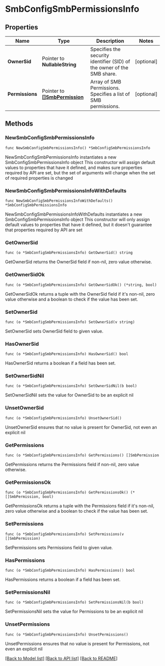 # SmbConfigSmbPermissionsInfo

## Properties

Name | Type | Description | Notes
------------ | ------------- | ------------- | -------------
**OwnerSid** | Pointer to **NullableString** | Specifies the security identifier (SID) of the owner of the SMB share. | [optional] 
**Permissions** | Pointer to [**[]SmbPermission**](SmbPermission.md) | Array of SMB Permissions. Specifies a list of SMB permissions. | [optional] 

## Methods

### NewSmbConfigSmbPermissionsInfo

`func NewSmbConfigSmbPermissionsInfo() *SmbConfigSmbPermissionsInfo`

NewSmbConfigSmbPermissionsInfo instantiates a new SmbConfigSmbPermissionsInfo object
This constructor will assign default values to properties that have it defined,
and makes sure properties required by API are set, but the set of arguments
will change when the set of required properties is changed

### NewSmbConfigSmbPermissionsInfoWithDefaults

`func NewSmbConfigSmbPermissionsInfoWithDefaults() *SmbConfigSmbPermissionsInfo`

NewSmbConfigSmbPermissionsInfoWithDefaults instantiates a new SmbConfigSmbPermissionsInfo object
This constructor will only assign default values to properties that have it defined,
but it doesn't guarantee that properties required by API are set

### GetOwnerSid

`func (o *SmbConfigSmbPermissionsInfo) GetOwnerSid() string`

GetOwnerSid returns the OwnerSid field if non-nil, zero value otherwise.

### GetOwnerSidOk

`func (o *SmbConfigSmbPermissionsInfo) GetOwnerSidOk() (*string, bool)`

GetOwnerSidOk returns a tuple with the OwnerSid field if it's non-nil, zero value otherwise
and a boolean to check if the value has been set.

### SetOwnerSid

`func (o *SmbConfigSmbPermissionsInfo) SetOwnerSid(v string)`

SetOwnerSid sets OwnerSid field to given value.

### HasOwnerSid

`func (o *SmbConfigSmbPermissionsInfo) HasOwnerSid() bool`

HasOwnerSid returns a boolean if a field has been set.

### SetOwnerSidNil

`func (o *SmbConfigSmbPermissionsInfo) SetOwnerSidNil(b bool)`

 SetOwnerSidNil sets the value for OwnerSid to be an explicit nil

### UnsetOwnerSid
`func (o *SmbConfigSmbPermissionsInfo) UnsetOwnerSid()`

UnsetOwnerSid ensures that no value is present for OwnerSid, not even an explicit nil
### GetPermissions

`func (o *SmbConfigSmbPermissionsInfo) GetPermissions() []SmbPermission`

GetPermissions returns the Permissions field if non-nil, zero value otherwise.

### GetPermissionsOk

`func (o *SmbConfigSmbPermissionsInfo) GetPermissionsOk() (*[]SmbPermission, bool)`

GetPermissionsOk returns a tuple with the Permissions field if it's non-nil, zero value otherwise
and a boolean to check if the value has been set.

### SetPermissions

`func (o *SmbConfigSmbPermissionsInfo) SetPermissions(v []SmbPermission)`

SetPermissions sets Permissions field to given value.

### HasPermissions

`func (o *SmbConfigSmbPermissionsInfo) HasPermissions() bool`

HasPermissions returns a boolean if a field has been set.

### SetPermissionsNil

`func (o *SmbConfigSmbPermissionsInfo) SetPermissionsNil(b bool)`

 SetPermissionsNil sets the value for Permissions to be an explicit nil

### UnsetPermissions
`func (o *SmbConfigSmbPermissionsInfo) UnsetPermissions()`

UnsetPermissions ensures that no value is present for Permissions, not even an explicit nil

[[Back to Model list]](../README.md#documentation-for-models) [[Back to API list]](../README.md#documentation-for-api-endpoints) [[Back to README]](../README.md)



